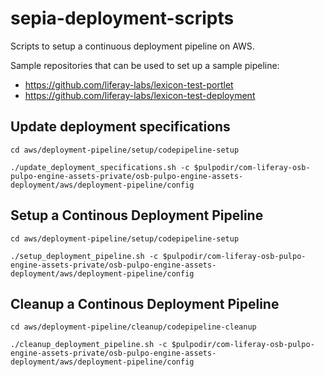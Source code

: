 # sepia-deployment-scripts

Scripts to setup a continuous deployment pipeline on AWS.

Sample repositories that can be used to set up a sample pipeline:

- https://github.com/liferay-labs/lexicon-test-portlet
- https://github.com/liferay-labs/lexicon-test-deployment

## Update deployment specifications
```
cd aws/deployment-pipeline/setup/codepipeline-setup
```

```
./update_deployment_specifications.sh -c $pulpodir/com-liferay-osb-pulpo-engine-assets-private/osb-pulpo-engine-assets-deployment/aws/deployment-pipeline/config
```

## Setup a Continous Deployment Pipeline
```
cd aws/deployment-pipeline/setup/codepipeline-setup
```

```
./setup_deployment_pipeline.sh -c $pulpodir/com-liferay-osb-pulpo-engine-assets-private/osb-pulpo-engine-assets-deployment/aws/deployment-pipeline/config
```

## Cleanup a Continous Deployment Pipeline
```
cd aws/deployment-pipeline/cleanup/codepipeline-cleanup
```

```
./cleanup_deployment_pipeline.sh -c $pulpodir/com-liferay-osb-pulpo-engine-assets-private/osb-pulpo-engine-assets-deployment/aws/deployment-pipeline/config
```

